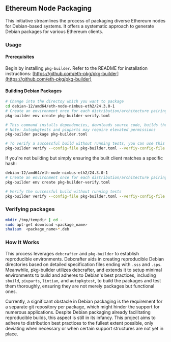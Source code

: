 ## Ethereum Node Packaging

This initiative streamlines the process of packaging diverse Ethereum nodes for Debian-based systems. It offers a systematic approach to generate Debian packages for various Ethereum clients.

### Usage

#### Prerequisites

Begin by installing `pkg-builder`. Refer to the README for installation instructions: [https://github.com/eth-pkg/pkg-builder](https://github.com/eth-pkg/pkg-builder)

#### Building Debian Packages

```bash
# Change into the directoy which you want to package
cd debian-12/amd64/eth-node-nimbus-eth2/24.3.0-1
# Create an environment once for each distribution/architecture pairing
pkg-builder env create pkg-builder-verify.toml

# This command installs dependencies, downloads source code, builds the client, and conducts tests against it
# Note: Autopkgtests and piuparts may require elevated permissions
pkg-builder package pkg-builder.toml

# To verify a successful build without running tests, you can use this command
pkg-builder verify --config-file pkg-builder.toml --verfiy-config-file pkg-builder-verify.toml 
```

If you're not building but simply ensuring the built client matches a specific hash:

```bash
debian-12/amd64/eth-node-nimbus-eth2/24.3.0-1
# Create an environment once for each distribution/architecture pairing
pkg-builder env create pkg-builder-verify.toml

# Verify the successful build without running tests
pkg-builder verify --config-file pkg-builder.toml --verfiy-config-file pkg-builder-verify.toml 
```

### Verifying packages 

```bash
mkdir /tmp/tempdir | cd -
sudo apt-get download <package_name>
sha1sum  <package_name>*.deb
```

### How It Works

This process leverages `debcrafter` and `pkg-builder` to establish reproducible environments. Debcrafter aids in creating reproducible Debian directories based on detailed specification files ending with `.sss` and `.sps`. Meanwhile, pkg-builder utilizes debcrafter, and extends it to setup minimal environments to build and adheres to Debian's best practices, including `sbuild`, `piuparts`, `lintian`, and `autopkgtest`, to build the packages and test them thoroughly, ensuring they are not merely packages but functional ones.

Currently, a significant obstacle in Debian packaging is the requirement for a separate git repository per package, which might hinder the support for numerous applications. Despite Debian packaging already facilitating reproducible builds, this aspect is still in its infancy. This project aims to adhere to distribution best practices to the fullest extent possible, only deviating when necessary or when certain support structures are not yet in place.
